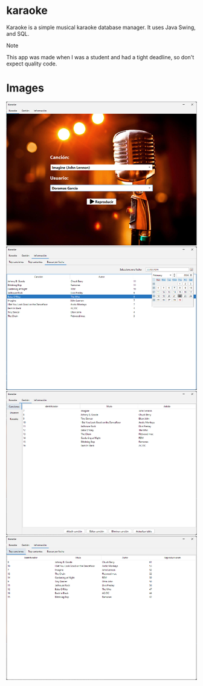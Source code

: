# karaoke
Karaoke is a simple musical karaoke database manager. It uses Java Swing, and SQL.

> [!NOTE]  
> This app was made when I was a student and had a tight deadline, so don't expect quality code. 

# Images

![image](.github/media/karaoke_01.png)
![image](.github/media/karaoke_02.png)
![image](.github/media/karaoke_03.png)
![image](.github/media/karaoke_04.png)